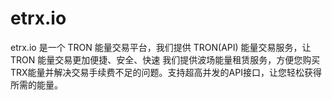 # etrx.io
etrx.io 是一个 TRON 能量交易平台，我们提供 TRON(API) 能量交易服务，让 TRON 能量交易更加便捷、安全、快速
我们提供波场能量租赁服务，方便您购买TRX能量并解决交易手续费不足的问题。支持超高并发的API接口，让您轻松获得所需的能量。


